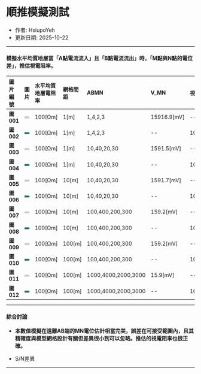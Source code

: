 # 順推模擬測試
+ 作者: HsiupoYeh
+ 更新日期: 2025-10-22

---

#### 模擬水平均質地層當「A點電流流入」且「B點電流流出」時，「M點與N點的電位差」，推估視電阻率。
| 圖片編號    | 圖片             | 水平均質地層電阻率 | 網格間距 | ABMN | V_MN | 視電阻率 | 
| :--------  | :--------------- | :--------------- | :------ | :----- | :----- | :----- |
| **圖001**  | ![圖001](https://raw.githubusercontent.com/cgrgncu/pyGimli_dev/main/ERT%E4%BB%8B%E7%B4%B9/image/(3.2)Figure_001.png) | 100[Ωm] | 1[m] | 1,4,2,3 | 15916.9[mV] | -- |
| **圖002**  | ![圖002](https://raw.githubusercontent.com/cgrgncu/pyGimli_dev/main/ERT%E4%BB%8B%E7%B4%B9/image/(3.2)Figure_002.png) | 100[Ωm] | 1[m] | 1,4,2,3 | -- | 100[Ωm] |
| **圖003**  | ![圖003](https://raw.githubusercontent.com/cgrgncu/pyGimli_dev/main/ERT%E4%BB%8B%E7%B4%B9/image/(3.2)Figure_003.png) | 100[Ωm] | 1[m] | 10,40,20,30 | 1591.5[mV] | -- |
| **圖004**  | ![圖004](https://raw.githubusercontent.com/cgrgncu/pyGimli_dev/main/ERT%E4%BB%8B%E7%B4%B9/image/(3.2)Figure_004.png) | 100[Ωm] | 1[m] | 10,40,20,30 | -- | 100[Ωm] |
| **圖005**  | ![圖005](https://raw.githubusercontent.com/cgrgncu/pyGimli_dev/main/ERT%E4%BB%8B%E7%B4%B9/image/(3.2)Figure_005.png) | 100[Ωm] | 10[m] | 10,40,20,30 | 1591.7[mV] | -- |
| **圖006**  | ![圖006](https://raw.githubusercontent.com/cgrgncu/pyGimli_dev/main/ERT%E4%BB%8B%E7%B4%B9/image/(3.2)Figure_006.png) | 100[Ωm] | 10[m] | 10,40,20,30 | -- | 100[Ωm] |
| **圖007**  | ![圖007](https://raw.githubusercontent.com/cgrgncu/pyGimli_dev/main/ERT%E4%BB%8B%E7%B4%B9/image/(3.2)Figure_007.png) | 100[Ωm] | 10[m] | 100,400,200,300 | 159.2[mV] | -- |
| **圖008**  | ![圖008](https://raw.githubusercontent.com/cgrgncu/pyGimli_dev/main/ERT%E4%BB%8B%E7%B4%B9/image/(3.2)Figure_008.png) | 100[Ωm] | 10[m] | 100,400,200,300 | -- | 100[Ωm] |
| **圖009**  | ![圖009](https://raw.githubusercontent.com/cgrgncu/pyGimli_dev/main/ERT%E4%BB%8B%E7%B4%B9/image/(3.2)Figure_009.png) | 100[Ωm] | 100[m] | 100,400,200,300 | 159.2[mV] | -- |
| **圖010**  | ![圖010](https://raw.githubusercontent.com/cgrgncu/pyGimli_dev/main/ERT%E4%BB%8B%E7%B4%B9/image/(3.2)Figure_010.png) | 100[Ωm] | 100[m] | 100,400,200,300 | -- | 100[Ωm] |
| **圖011**  | ![圖011](https://raw.githubusercontent.com/cgrgncu/pyGimli_dev/main/ERT%E4%BB%8B%E7%B4%B9/image/(3.2)Figure_011.png) | 100[Ωm] | 100[m] | 1000,4000,2000,3000 | 15.9[mV] | -- |
| **圖012**  | ![圖012](https://raw.githubusercontent.com/cgrgncu/pyGimli_dev/main/ERT%E4%BB%8B%E7%B4%B9/image/(3.2)Figure_012.png) | 100[Ωm] | 100[m] | 1000,4000,2000,3000 | -- | 100[Ωm] |

---

#### 綜合討論
+ **本數值模擬在遠離AB端的MN電位估計相當完美，誤差在可接受範圍內，且其精確度與模型網格設計有關但差異很小到可以忽略。推估的視電阻率也很正確。**

+ S/N差異

---
